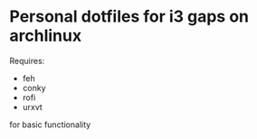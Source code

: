 # Personal dotfiles for i3 gaps on archlinux
Requires:
- feh
- conky
- rofi
- urxvt

for basic functionality
